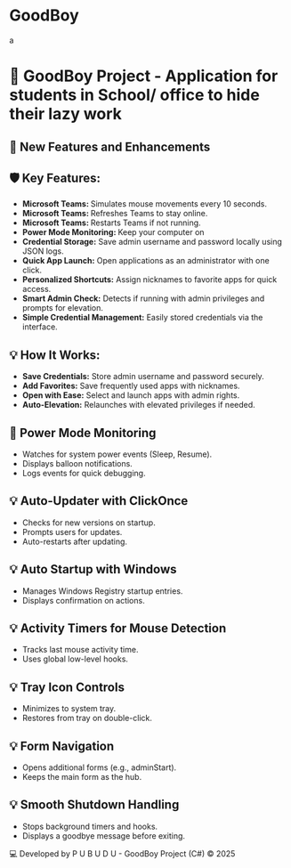 # GoodBoy


<!DOCTYPE html>
<html>a
<head>
 
</head>
<body>
  <h1>🚀 GoodBoy Project - Application for students in School/ office to hide their lazy work</h1>
  
  <h2>🌟 New Features and Enhancements</h2>
  <h2>🛡️ Key Features:</h2>
  <ul>
    <li><strong>Microsoft Teams: </strong>Simulates mouse movements every 10 seconds.</li>
    <li><strong>Microsoft Teams: </strong>Refreshes Teams to stay online.</li>
    <li><strong>Microsoft Teams: </strong>Restarts Teams if not running.</li>
    <li><strong>Power Mode Monitoring: </strong>Keep your computer on</li>
    <li><strong>Credential Storage:</strong> Save admin username and password locally using JSON logs.</li>
    <li><strong>Quick App Launch:</strong> Open applications as an administrator with one click.</li>
    <li><strong>Personalized Shortcuts:</strong> Assign nicknames to favorite apps for quick access.</li>
    <li><strong>Smart Admin Check:</strong> Detects if running with admin privileges and prompts for elevation.</li>
    <li><strong>Simple Credential Management:</strong> Easily stored credentials via the interface.</li>
  </ul>
  
  <h2>💡 How It Works:</h2>
  <ul>
    <li><strong>Save Credentials:</strong> Store admin username and password securely.</li>
    <li><strong>Add Favorites:</strong> Save frequently used apps with nicknames.</li>
    <li><strong>Open with Ease:</strong> Select and launch apps with admin rights.</li>
    <li><strong>Auto-Elevation:</strong> Relaunches with elevated privileges if needed.</li>
  </ul>
  <h2>🔐 Power Mode Monitoring</h2>
<ul>
  <li>Watches for system power events (Sleep, Resume).</li>
  <li>Displays balloon notifications.</li>
  <li>Logs events for quick debugging.</li>
</ul>
<h2>💡 Auto-Updater with ClickOnce</h2>
<ul>
  <li>Checks for new versions on startup.</li>
  <li>Prompts users for updates.</li>
  <li>Auto-restarts after updating.</li>
</ul>
<h2>💡 Auto Startup with Windows</h2>
<ul>
  <li>Manages Windows Registry startup entries.</li>
  <li>Displays confirmation on actions.</li>
</ul>
<h2>💡 Activity Timers for Mouse Detection</h2>
<ul>
  <li>Tracks last mouse activity time.</li>
  <li>Uses global low-level hooks.</li>
</ul>

<h2>💡 Tray Icon Controls</h2>
<ul>
  <li>Minimizes to system tray.</li>
  <li>Restores from tray on double-click.</li>
</ul>

<h2>💡 Form Navigation</h2>
<ul>
  <li>Opens additional forms (e.g., adminStart).</li>
  <li>Keeps the main form as the hub.</li>
</ul>

<h2>💡 Smooth Shutdown Handling</h2>
<ul>
  <li>Stops background timers and hooks.</li>
  <li>Displays a goodbye message before exiting.</li>
</ul>

  
  
  
  
  
  <footer>
    <p>💻 Developed by P U B U D U - GoodBoy Project (C#) © 2025</p>
  </footer>
</body>
</html>

